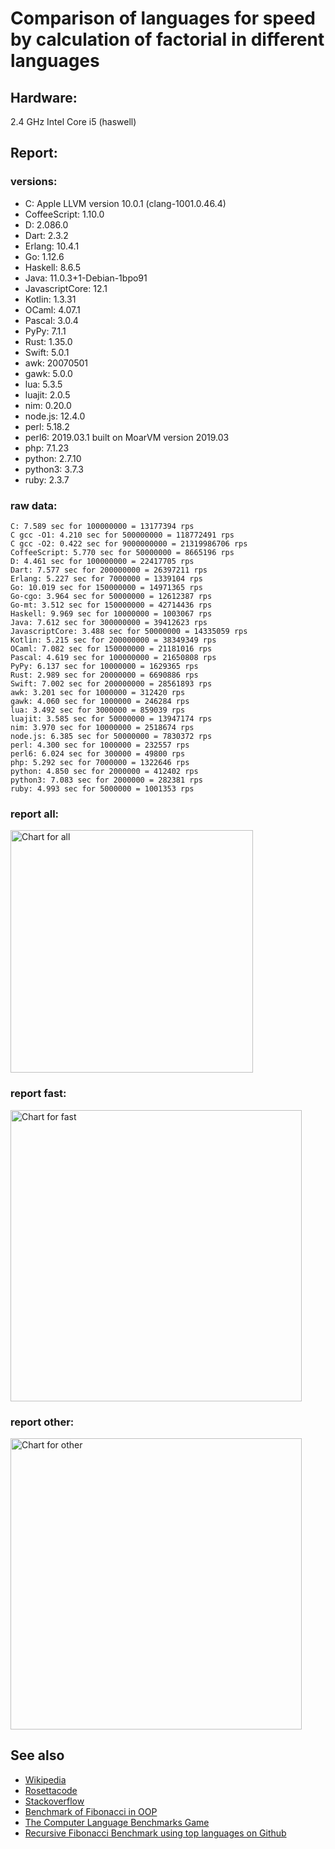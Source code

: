 Comparison of languages for speed by calculation of factorial in different languages
====================================================================================

Hardware:
---------
2.4 GHz Intel Core i5 (haswell)

Report:
-------
### versions:

  * C: Apple LLVM version 10.0.1 (clang-1001.0.46.4)
  * CoffeeScript: 1.10.0
  * D: 2.086.0
  * Dart: 2.3.2
  * Erlang: 10.4.1
  * Go: 1.12.6
  * Haskell: 8.6.5
  * Java: 11.0.3+1-Debian-1bpo91
  * JavascriptCore: 12.1
  * Kotlin: 1.3.31
  * OCaml: 4.07.1
  * Pascal: 3.0.4
  * PyPy: 7.1.1
  * Rust: 1.35.0
  * Swift: 5.0.1
  * awk: 20070501
  * gawk: 5.0.0
  * lua: 5.3.5
  * luajit: 2.0.5
  * nim: 0.20.0
  * node.js: 12.4.0
  * perl: 5.18.2
  * perl6: 2019.03.1 built on MoarVM version 2019.03
  * php: 7.1.23
  * python: 2.7.10
  * python3: 3.7.3
  * ruby: 2.3.7


### raw data:

    C: 7.589 sec for 100000000 = 13177394 rps
    C gcc -O1: 4.210 sec for 500000000 = 118772491 rps
    C gcc -O2: 0.422 sec for 9000000000 = 21319986706 rps
    CoffeeScript: 5.770 sec for 50000000 = 8665196 rps
    D: 4.461 sec for 100000000 = 22417705 rps
    Dart: 7.577 sec for 200000000 = 26397211 rps
    Erlang: 5.227 sec for 7000000 = 1339104 rps
    Go: 10.019 sec for 150000000 = 14971365 rps
    Go-cgo: 3.964 sec for 50000000 = 12612387 rps
    Go-mt: 3.512 sec for 150000000 = 42714436 rps
    Haskell: 9.969 sec for 10000000 = 1003067 rps
    Java: 7.612 sec for 300000000 = 39412623 rps
    JavascriptCore: 3.488 sec for 50000000 = 14335059 rps
    Kotlin: 5.215 sec for 200000000 = 38349349 rps
    OCaml: 7.082 sec for 150000000 = 21181016 rps
    Pascal: 4.619 sec for 100000000 = 21650808 rps
    PyPy: 6.137 sec for 10000000 = 1629365 rps
    Rust: 2.989 sec for 20000000 = 6690886 rps
    Swift: 7.002 sec for 200000000 = 28561893 rps
    awk: 3.201 sec for 1000000 = 312420 rps
    gawk: 4.060 sec for 1000000 = 246284 rps
    lua: 3.492 sec for 3000000 = 859039 rps
    luajit: 3.585 sec for 50000000 = 13947174 rps
    nim: 3.970 sec for 10000000 = 2518674 rps
    node.js: 6.385 sec for 50000000 = 7830372 rps
    perl: 4.300 sec for 1000000 = 232557 rps
    perl6: 6.024 sec for 300000 = 49800 rps
    php: 5.292 sec for 7000000 = 1322646 rps
    python: 4.850 sec for 2000000 = 412402 rps
    python3: 7.083 sec for 2000000 = 282381 rps
    ruby: 4.993 sec for 5000000 = 1001353 rps


### report all:

<img alt="Chart for all" width="388" src="https://chart.googleapis.com/chart?cht=bhs&chs=582x515&chd=t%3A118772491%2C42714436%2C39412623%2C38349348%2C28561893%2C26397210%2C22417704%2C21650807%2C21181015%2C14971364%2C14335058%2C13947173%2C13177393%2C12612387%2C8665196%2C7830372%2C6690886%2C2518674%2C1629365%2C1339103%2C1322646%2C1003067%2C1001353%2C859038%2C412402%2C312420%2C282380%2C246284%2C232556&chco=4d89f9&chbh=12&chds=0,118772491.055838&chxt=x,y,r&chxl=1%3A%7Cperl%7Cgawk%7Cpython3%7Cawk%7Cpython%7Clua%7Cruby%7CHaskell%7Cphp%7CErlang%7CPyPy%7Cnim%7CRust%7Cnode.js%7CCoffeeScript%7CGo-cgo%7CC%7Cluajit%7CJavascriptCore%7CGo%7COCaml%7CPascal%7CD%7CDart%7CSwift%7CKotlin%7CJava%7CGo-mt%7CC%20gcc%20-O1%7C2%3A%7C232556%20rps%7C246284%20rps%7C282380%20rps%7C312420%20rps%7C412402%20rps%7C859038%20rps%7C1001353%20rps%7C1003067%20rps%7C1322646%20rps%7C1339103%20rps%7C1629365%20rps%7C2518674%20rps%7C6690886%20rps%7C7830372%20rps%7C8665196%20rps%7C12612387%20rps%7C13177393%20rps%7C13947173%20rps%7C14335058%20rps%7C14971364%20rps%7C21181015%20rps%7C21650807%20rps%7C22417704%20rps%7C26397210%20rps%7C28561893%20rps%7C38349348%20rps%7C39412623%20rps%7C42714436%20rps%7C118772491%20rps%7C0%3A%7C0%20%25%7C10%20%25%7C20%20%25%7C30%20%25%7C40%20%25%7C50%20%25%7C60%20%25%7C70%20%25%7C80%20%25%7C90%20%25%7C100%20%25">

### report fast:

<img alt="Chart for fast" width="466" src="https://chart.googleapis.com/chart?cht=bhs&chs=700x328&chd=t%3A118772491%2C42714436%2C39412623%2C38349348%2C28561893%2C26397210%2C22417704%2C21650807%2C21181015%2C14971364%2C14335058%2C13947173%2C13177393%2C12612387%2C8665196%2C7830372%2C6690886%2C2518674&chco=4d89f9&chbh=12&chds=0,118772491.055838&chxt=x,y,r&chxl=1%3A%7Cnim%7CRust%7Cnode.js%7CCoffeeScript%7CGo-cgo%7CC%7Cluajit%7CJavascriptCore%7CGo%7COCaml%7CPascal%7CD%7CDart%7CSwift%7CKotlin%7CJava%7CGo-mt%7CC%20gcc%20-O1%7C2%3A%7C2518674%20rps%7C6690886%20rps%7C7830372%20rps%7C8665196%20rps%7C12612387%20rps%7C13177393%20rps%7C13947173%20rps%7C14335058%20rps%7C14971364%20rps%7C21181015%20rps%7C21650807%20rps%7C22417704%20rps%7C26397210%20rps%7C28561893%20rps%7C38349348%20rps%7C39412623%20rps%7C42714436%20rps%7C118772491%20rps%7C0%3A%7C0%20%25%7C10%20%25%7C20%20%25%7C30%20%25%7C40%20%25%7C50%20%25%7C60%20%25%7C70%20%25%7C80%20%25%7C90%20%25%7C100%20%25">

### report other:

<img alt="Chart for other" width="466" src="https://chart.googleapis.com/chart?cht=bhs&chs=700x209&chd=t%3A1629365%2C1339103%2C1322646%2C1003067%2C1001353%2C859038%2C412402%2C312420%2C282380%2C246284%2C232556&chco=4d89f9&chbh=12&chds=0,1629365.20176144&chxt=x,y,r&chxl=1%3A%7Cperl%7Cgawk%7Cpython3%7Cawk%7Cpython%7Clua%7Cruby%7CHaskell%7Cphp%7CErlang%7CPyPy%7C2%3A%7C232556%20rps%7C246284%20rps%7C282380%20rps%7C312420%20rps%7C412402%20rps%7C859038%20rps%7C1001353%20rps%7C1003067%20rps%7C1322646%20rps%7C1339103%20rps%7C1629365%20rps%7C0%3A%7C0%20%25%7C10%20%25%7C20%20%25%7C30%20%25%7C40%20%25%7C50%20%25%7C60%20%25%7C70%20%25%7C80%20%25%7C90%20%25%7C100%20%25">



See also
--------

  * [Wikipedia](http://en.wikipedia.org/wiki/Factorial)
  * [Rosettacode](http://rosettacode.org/wiki/Factorial)
  * [Stackoverflow](http://stackoverflow.com/questions/23930/factorial-algorithms-in-different-languages)
  * [Benchmark of Fibonacci in OOP](https://github.com/Balancer/benchmarks-fib-obj)
  * [The Computer Language Benchmarks Game](http://benchmarksgame.alioth.debian.org)
  * [Recursive Fibonacci Benchmark using top languages on Github](https://github.com/drujensen/fib)
